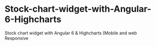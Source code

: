 # Stock-chart-widget-with-Angular-6-Highcharts
Stock chart widget with Angular 6 &amp; Highcharts (Mobile and web Responsive
